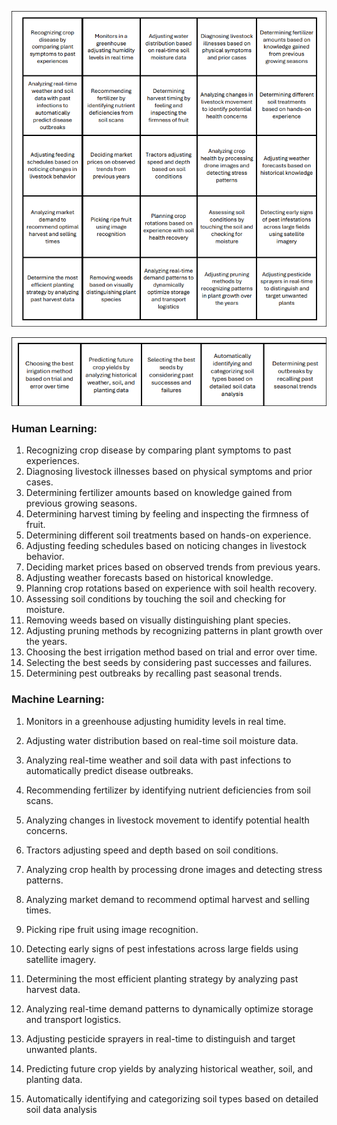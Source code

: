 
![](../media/ag7.png)

![](../media/ag8.png)


### Human Learning:

1. Recognizing crop disease by comparing plant symptoms to past experiences.
2. Diagnosing livestock illnesses based on physical symptoms and prior cases.
3. Determining fertilizer amounts based on knowledge gained from previous growing seasons.
4. Determining harvest timing by feeling and inspecting the firmness of fruit.
5. Determining different soil treatments based on hands-on experience.
6. Adjusting feeding schedules based on noticing changes in livestock behavior.
7. Deciding market prices based on observed trends from previous years.
8. Adjusting weather forecasts based on historical knowledge.
9. Planning crop rotations based on experience with soil health recovery.
10. Assessing soil conditions by touching the soil and checking for moisture.
11. Removing weeds based on visually distinguishing plant species.
12. Adjusting pruning methods by recognizing patterns in plant growth over the years.
13. Choosing the best irrigation method based on trial and error over time.
14. Selecting the best seeds by considering past successes and failures.
15. Determining pest outbreaks by recalling past seasonal trends.

### Machine Learning:

1. Monitors in a greenhouse adjusting humidity levels in real time.
2. Adjusting water distribution based on real-time soil moisture data.
3. Analyzing real-time weather and soil data with past infections to automatically predict disease 
outbreaks.
4. Recommending fertilizer by identifying nutrient deficiencies from soil scans.
5. Analyzing changes in livestock movement to identify potential health concerns.
6. Tractors adjusting speed and depth based on soil conditions.
7. Analyzing crop health by processing drone images and detecting stress patterns.
8. Analyzing market demand to recommend optimal harvest and selling times.
9. Picking ripe fruit using image recognition.

10. Detecting early signs of pest infestations across large fields using satellite imagery.
11. Determining the most efficient planting strategy by analyzing past harvest data.
12. Analyzing real-time demand patterns to dynamically optimize storage and transport logistics.
13. Adjusting pesticide sprayers in real-time to distinguish and target unwanted plants.
14. Predicting future crop yields by analyzing historical weather, soil, and planting data.
15. Automatically identifying and categorizing soil types based on detailed soil data analysis